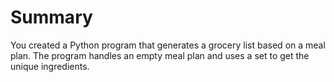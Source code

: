 # Summary
You created a Python program that generates a grocery list based on a meal plan. The program handles an empty meal plan and uses a set to get the unique ingredients.